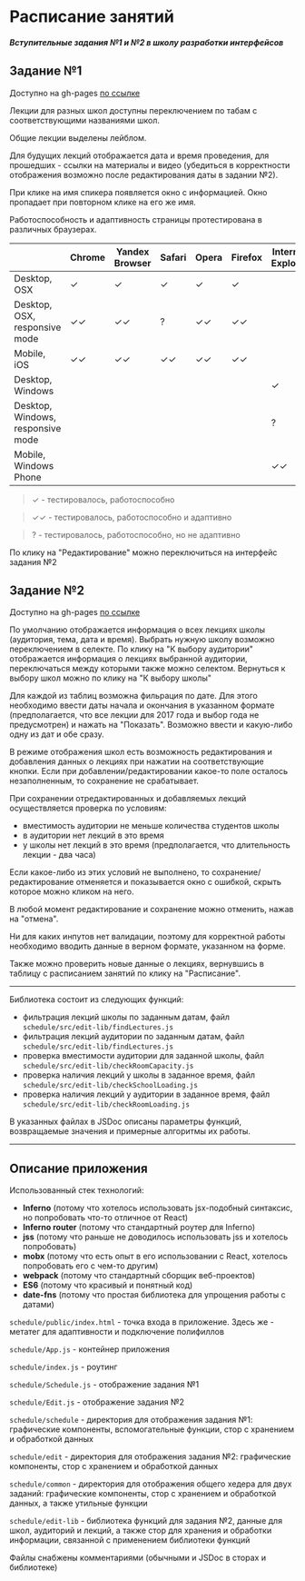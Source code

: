 # Расписание занятий

##### Вступительные задания №1 и №2 в школу разработки интерфейсов

## Задание №1

Доступно на gh-pages [по ссылке](https://gingeriale.github.io/schedule/#/)

Лекции для разных школ доступны переключением по табам с соответствующими названиями школ.

Общие лекции выделены лейблом.

Для будущих лекций отображается дата и время проведения, для прошедших - ссылки на материалы и видео (убедиться в корректности отображения возможно после редактирования даты в задании №2). 

При клике на имя спикера появляется окно с информацией. Окно пропадает при повторном клике на его же имя. 

Работоспособность и адаптивность страницы протестирована в различных браузерах.

||Chrome|Yandex Browser|Safari|Opera|Firefox|Internet Explorer|
|---|-|-|-|-|-|-|
|Desktop, OSX|✓|✓|✓|✓|✓| |
|Desktop, OSX, responsive mode|✓✓|✓✓|?|✓✓|✓✓| |
|Mobile, iOS|✓✓|✓✓|✓✓|✓✓|✓✓| |
|Desktop, Windows| | | | | |✓|
|Desktop, Windows, responsive mode| | | | | |?|
|Mobile, Windows Phone| | | | | |✓✓|

> ✓ - тестировалось, работоспособно

> ✓✓ - тестировалось, работоспособно и адаптивно

> ? - тестировалось, работоспособно, но не адаптивно

По клику на "Редактирование" можно переключиться на интерфейс задания №2

## Задание №2

Доступно на gh-pages [по ссылке](https://gingeriale.github.io/schedule/#/edit)

По умолчанию отображается информация о всех лекциях школы (аудитория, тема, дата и время). Выбрать нужную школу возможно переключением в селекте. По клику на "К выбору аудитории" отображается информация о лекциях выбранной аудитории, переключаться между которыми также можно селектом. Вернуться к выбору школ можно по клику на "К выбору школы"

Для каждой из таблиц возможна фильрация по дате. Для этого необходимо ввести даты начала и окончания в указанном формате (предполагается, что все лекции для 2017 года и выбор года не предусмотрен) и нажать на "Показать". Возможно ввести и какую-либо одну из дат и обе сразу.

В режиме отображения школ есть возможность редактирования и добавления данных о лекциях при нажатии на соответствующие кнопки.
Если при добавлении/редактировании какое-то поле осталось незаполненным, то сохранение не срабатывает. 

При сохранении отредактированных и добавляемых лекций осуществляется проверка по условиям:
- вместимость аудитории не меньше количества студентов школы
- в аудитории нет лекций в это время 
- у школы нет лекций в это время (предполагается, что длительность лекции - два часа)

Если какое-либо из этих условий не выполнено, то сохранение/редактирование отменяется и показывается окно с ошибкой, скрыть которое можно кликом на него.

В любой момент редактирование и сохранение можно отменить, нажав на "отмена".

Ни для каких инпутов нет валидации, поэтому для корректной работы необходимо вводить данные в верном формате, указанном на форме.

Также можно проверить новые данные о лекциях, вернувшись в таблицу с расписанием занятий по клику на "Расписание".

***
Библиотека состоит из следующих функций:
- фильтрация лекций школы по заданным датам, файл 
```schedule/src/edit-lib/findLectures.js```
- фильтрация лекций аудитории по заданным датам, файл
```schedule/src/edit-lib/findLectures.js```
- проверка вместимости аудитории для заданной школы, файл
```schedule/src/edit-lib/checkRoomCapacity.js```
- проверка наличия лекций у школы в заданное время, файл
```schedule/src/edit-lib/checkSchoolLoading.js```
- проверка наличия лекций у аудитории в заданное время, файл
```schedule/src/edit-lib/checkRoomLoading.js```

В указанных файлах в JSDoc описаны параметры функций, возвращаемые значения и примерные алгоритмы их работы.
***
## Описание приложения

Использованный стек технологий:
- __Inferno__ (потому что хотелось использовать jsx-подобный синтаксис, но попробовать что-то отличное от React)
- __Inferno router__ (потому что стандартный роутер для Inferno)
- __jss__ (потому что раньше не доводилось использовать jss и хотелось попробовать)
- __mobx__ (потому что есть опыт в его использовании с React, хотелось попробовать его с чем-то другим)
- __webpack__ (потому что стандартный сборщик веб-проектов)
- __ES6__ (потому что красивый и понятный код)
- __date-fns__ (потому что простая библиотека для упрощения работы с датами)

```schedule/public/index.html``` - точка входа в приложение.
Здесь же - метатег для адаптивности и подключение полифиллов

```schedule/App.js``` - контейнер приложения

```schedule/index.js``` - роутинг

```schedule/Schedule.js``` - отображение задания №1

```schedule/Edit.js``` - отображение задания №2

```schedule/schedule``` - директория для отображения задания №1: графические компоненты, вспомогательные функции, стор с хранением и обработкой данных

```schedule/edit``` - директория для отображения задания №2: графические компоненты, стор с хранением и обработкой данных

```schedule/common``` - директория для отображения общего хедера для двух заданий: графические компоненты, стор с хранением и обработкой данных, а также утильные функции

```schedule/edit-lib``` - библиотека функций для задания №2, данные для школ, аудиторий и лекций, а также стор для хранения и обработки информации, связанной с применением библиотеки функций

Файлы снабжены комментариями (обычными и JSDoc в сторах и библиотеке)